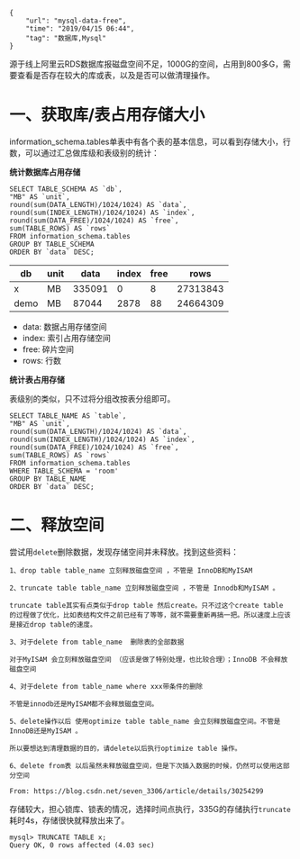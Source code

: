 ```
{
    "url": "mysql-data-free",
    "time": "2019/04/15 06:44",
    "tag": "数据库,Mysql"
}
```

源于线上阿里云RDS数据库报磁盘空间不足，1000G的空间，占用到800多G，需要查看是否存在较大的库或表，以及是否可以做清理操作。

# 一、获取库/表占用存储大小

information_schema.tables单表中有各个表的基本信息，可以看到存储大小，行数，可以通过汇总做库级和表级别的统计：

**统计数据库占用存储**

```
SELECT TABLE_SCHEMA AS `db`, 
"MB" AS `unit`,
round(sum(DATA_LENGTH)/1024/1024) AS `data`, 
round(sum(INDEX_LENGTH)/1024/1024) AS `index`, 
round(sum(DATA_FREE)/1024/1024) AS `free`,
sum(TABLE_ROWS) AS `rows`
FROM information_schema.tables
GROUP BY TABLE_SCHEMA
ORDER BY `data` DESC;
```



db|unit|data|index|free|rows
---|---|---|---|---|---
x|MB|335091|0|8|27313843
demo|MB|87044|2878|88|24664309

- data: 数据占用存储空间
- index: 索引占用存储空间
- free: 碎片空间
- rows: 行数

**统计表占用存储**

表级别的类似，只不过将分组改按表分组即可。

```
SELECT TABLE_NAME AS `table`, 
"MB" AS `unit`,
round(sum(DATA_LENGTH)/1024/1024) AS `data`, 
round(sum(INDEX_LENGTH)/1024/1024) AS `index`, 
round(sum(DATA_FREE)/1024/1024) AS `free`,
sum(TABLE_ROWS) AS `rows`
FROM information_schema.tables
WHERE TABLE_SCHEMA = 'room'
GROUP BY TABLE_NAME
ORDER BY `data` DESC;
```

# 二、释放空间

尝试用`delete`删除数据，发现存储空间并未释放。找到这些资料：

```
1、drop table table_name 立刻释放磁盘空间 ，不管是 InnoDB和MyISAM

2、truncate table table_name 立刻释放磁盘空间 ，不管是 Innodb和MyISAM 。

truncate table其实有点类似于drop table 然后create。只不过这个create table 的过程做了优化，比如表结构文件之前已经有了等等，就不需要重新再搞一把。所以速度上应该是接近drop table的速度。

3、对于delete from table_name  删除表的全部数据

对于MyISAM 会立刻释放磁盘空间 （应该是做了特别处理，也比较合理）；InnoDB 不会释放磁盘空间

4、对于delete from table_name where xxx带条件的删除

不管是innodb还是MyISAM都不会释放磁盘空间。

5、delete操作以后 使用optimize table table_name 会立刻释放磁盘空间。不管是InnoDB还是MyISAM 。

所以要想达到清理数据的目的，请delete以后执行optimize table 操作。

6、delete from表 以后虽然未释放磁盘空间，但是下次插入数据的时候，仍然可以使用这部分空间

From: https://blog.csdn.net/seven_3306/article/details/30254299
```


存储较大，担心锁库、锁表的情况，选择时间点执行，335G的存储执行`truncate`耗时4s，存储很快就释放出来了。

```
mysql> TRUNCATE TABLE x;
Query OK, 0 rows affected (4.03 sec)
```
